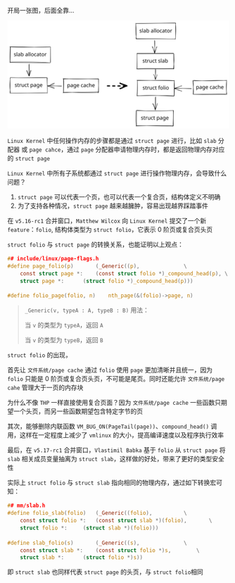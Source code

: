 开局一张图，后面全靠...

![folio outline](../resources/picture/folio.excalidraw.svg)

`Linux Kernel` 中任何操作内存的步骤都是通过 `struct page` 进行，比如 `slab` 分配器 或 `page cahce`，通过 `page` 分配器申请物理内存时，都是返回物理内存对应的 `struct page`

`Linux Kernel` 中所有子系统都通过 `struct page` 进行操作物理内存，会导致什么问题？

1. `struct page` 可以代表一个页，也可以代表一个复合页，结构体定义不明确
2. 为了支持各种情况，`struct page` 越来越臃肿，容易出现越界踩踏事件

在 `v5.16-rc1` 合并窗口，`Matthew Wilcox` 向 `Linux Kernel` 提交了一个新 `feature`：`folio`, 结构体类型为 `struct folio`，它表示 0 阶页或复合页头页

`struct folio` 与 `struct page` 的转换关系，也能证明以上观点：

```c
## include/linux/page-flags.h
#define page_folio(p)		(_Generic((p),				\
	const struct page *:	(const struct folio *)_compound_head(p), \
	struct page *:		(struct folio *)_compound_head(p)))

#define folio_page(folio, n)	nth_page(&(folio)->page, n)
```

> `_Generic(v, typeA : A, typeB : B)` 用法：
>
> 当 `v` 的类型为 `typeA`，返回 `A`
>
> 当 `v` 的类型为 `typeB`，返回 `B`

`struct folio` 的出现，

首先让 `文件系统/page cache` 通过 `folio` 使用 `page` 更加清晰并且统一，因为 `folio` 只能是 0 阶页或复合页头页，不可能是尾页。同时还能允许 `文件系统/page cahe` 管理大于一页的内存块

为什么不像 `THP` 一样直接使用复合页面？因为 `文件系统/page cache` 一些函数只期望一个头页，而另一些函数期望包含特定字节的页

其次，能够删除内联函数 `VM_BUG_ON(PageTail(page))`、`compound_head()` 调用，这样在一定程度上减少了 `vmlinux` 的大小，提高编译速度以及程序执行效率

最后，在 `v5.17-rc1` 合并窗口，`Vlastimil Babka` 基于 `folio` 从 `struct page` 将 `slab` 相关成员变量抽离为 `struct slab`，这样做的好处，带来了更好的类型安全性

实际上 `struct folio` 与 `struct slab` 指向相同的物理内存，通过如下转换宏可知：

```c
## mm/slab.h
#define folio_slab(folio)	(_Generic((folio),			\
	const struct folio *:	(const struct slab *)(folio),		\
	struct folio *:		(struct slab *)(folio)))

#define slab_folio(s)		(_Generic((s),				\
	const struct slab *:	(const struct folio *)s,		\
	struct slab *:		(struct folio *)s))
```

即 `struct slab` 也同样代表 `struct page` 的头页，与 `struct folio`相同
